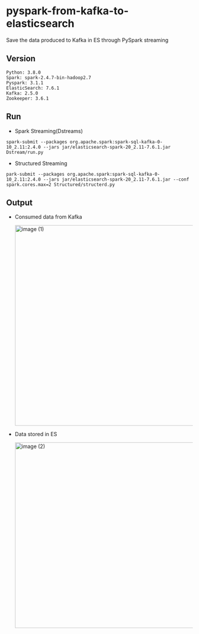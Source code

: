 # pyspark-from-kafka-to-elasticsearch
Save the data produced to Kafka in ES through PySpark streaming


## Version
```
Python: 3.8.0
Spark: spark-2.4.7-bin-hadoop2.7
Pyspark: 3.1.1
ElasticSearch: 7.6.1
Kafka: 2.5.0
Zookeeper: 3.6.1 
```

## Run 

* Spark Streaming(Dstreams)
```
spark-submit --packages org.apache.spark:spark-sql-kafka-0-10_2.11:2.4.0 --jars jar/elasticsearch-spark-20_2.11-7.6.1.jar Dstream/run.py
```

* Structured Streaming
```
park-submit --packages org.apache.spark:spark-sql-kafka-0-10_2.11:2.4.0 --jars jar/elasticsearch-spark-20_2.11-7.6.1.jar --conf spark.cores.max=2 Structured/structerd.py
```

## Output
* Consumed data from Kafka

  <img width="540" alt="image (1)" src="https://user-images.githubusercontent.com/55729930/110294095-c2367100-8032-11eb-8408-da7c88816b29.png">

* Data stored in ES
 
  <img width="500" alt="image (2)" src="https://user-images.githubusercontent.com/55729930/110294099-c3679e00-8032-11eb-97de-1de56a89cd18.png">
